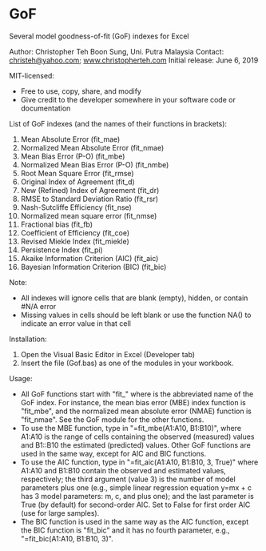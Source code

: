 # GoF
Several model goodness-of-fit (GoF) indexes for Excel

Author: Christopher Teh Boon Sung, Uni. Putra Malaysia
Contact: christeh@yahoo.com; www.christopherteh.com
Initial release: June 6, 2019

MIT-licensed:
*  Free to use, copy, share, and modify
*  Give credit to the developer somewhere in your software code or documentation

List of GoF indexes (and the names of their functions in brackets):
1.  Mean Absolute Error (fit_mae)
1.  Normalized Mean Absolute Error (fit_nmae)
1.  Mean Bias Error (P-O) (fit_mbe)
1.  Normalized Mean Bias Error (P-O) (fit_nmbe)
1.  Root Mean Square Error (fit_rmse)
1.  Original Index of Agreement (fit_d)
1.  New (Refined) Index of Agreement (fit_dr)
1.  RMSE to Standard Deviation Ratio (fit_rsr)
1.  Nash-Sutcliffe Efficiency (fit_nse)
1.  Normalized mean square error (fit_nmse)
1.  Fractional bias (fit_fb)
1.  Coefficient of Efficiency (fit_coe)
1.  Revised Miekle Index (fit_miekle)
1.  Persistence Index (fit_pi)
1.  Akaike Information Criterion (AIC) (fit_aic)
1.  Bayesian Information Criterion (BIC) (fit_bic)

Note:
*  All indexes will ignore cells that are blank (empty), hidden, or contain #N/A error
*  Missing values in cells should be left blank or use the function NA() to indicate an error value in that cell

Installation:
1. Open the Visual Basic Editor in Excel (Developer tab)
1. Insert the file (Gof.bas) as one of the modules in your workbook.

Usage:
* All GoF functions start with "fit_<name>" where <name> is the abbreviated name of the GoF index. For instance, the mean bias error (MBE) index function is "fit_mbe", and the normalized mean absolute error (NMAE) function is "fit_nmae". See the GoF module for the other functions.
* To use the MBE function, type in "=fit_mbe(A1:A10, B1:B10)", where A1:A10 is the range of cells containing the observed (measured) values and B1::B10 the estimated (predicted) values. Other GoF functions are used in the same way, except for AIC and BIC functions.
* To use the AIC function, type in "=fit_aic(A1:A10, B1:B10, 3, True)" where A1:A10 and B1:B10 contain the observed and estimated values, respectively; the third argument (value 3) is the number of model parameters plus one (e.g., simple linear regression equation y=mx + c has 3 model parameters: m, c, and plus one); and the last parameter is True (by default) for second-order AIC. Set to False for first order AIC (use for large samples).
* The BIC function is used in the same way as the AIC function, except the BIC function is "fit_bic" and it has no fourth parameter, e.g., "=fit_bic(A1:A10, B1:B10, 3)".
  
